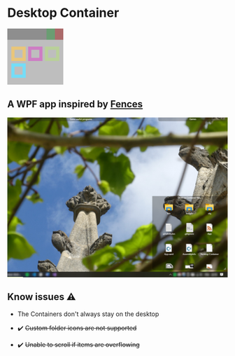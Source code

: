 # Desktop Container
![icone](images/icone.png)
## A WPF app inspired by [Fences](https://www.stardock.com/products/fences/)

![icone](images/screenshot.png)

## Know issues ⚠️
- The Containers don't always stay on the desktop

- ✔️ ~~Custom folder icons are not supported~~
- ✔️ ~~Unable to scroll if items are overflowing~~
